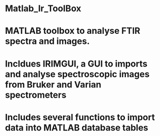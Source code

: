 # Matlab_Ir_ToolBox
# MATLAB toolbox to analyse FTIR spectra and images.
# Incldues IRIMGUI, a GUI to imports and analyse spectroscopic images from Bruker and Varian spectrometers
# Includes several functions to import data into MATLAB database tables 
